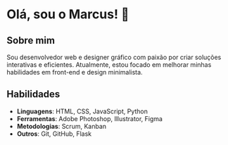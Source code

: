# Olá, sou o Marcus! 👋

## Sobre mim
Sou desenvolvedor web e designer gráfico com paixão por criar soluções interativas e eficientes. Atualmente, estou focado em melhorar minhas habilidades em front-end e design minimalista.

## Habilidades
- **Linguagens**: HTML, CSS, JavaScript, Python
- **Ferramentas**: Adobe Photoshop, Illustrator, Figma
- **Metodologias**: Scrum, Kanban
- **Outros**: Git, GitHub, Flask
